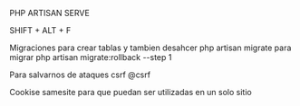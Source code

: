 <!-- comando para prender el servidor  -->
PHP ARTISAN SERVE

<!-- Para acomodar y tabular   -->
SHIFT + ALT + F 

Migraciones para crear tablas y tambien desahcer
php artisan migrate para migrar
php artisan migrate:rollback --step 1


Para salvarnos de ataques csrf
@csrf 
<input type="hidden" name="_token" value="{{ csrf_token() }}">

Cookise samesite para que puedan ser utilizadas en un solo sitio
